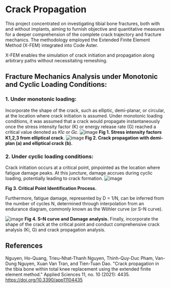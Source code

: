 # Crack Propagation 
This project concentrated on investigating tibial bone fractures, both with and without implants, aiming to furnish objective and quantitative measures for a deeper comprehension of the complete crack trajectory and fracture mechanics. The methodology employed the Extended Finite Element Method (X-FEM) integrated into Code Aster.

X-FEM enables the simulation of crack initiation and propagation along arbitrary paths without necessitating remeshing.

## Fracture Mechanics Analysis under Monotonic and Cyclic Loading Conditions:
### 1. Under monotonic loading:
   Incorporate the shape of the crack, such as elliptic, demi-planar, or circular, at the location where crack initiation is assumed. Under monotonic loading conditions, it was assumed that a crack would propagate instantaneously once the stress intensity factor (K) or energy release rate (G) reached a critical value denoted as 𝐾I𝑐 or 𝐺𝑐.
![image](https://github.com/NhatThanh92/CrackPropagation/assets/51020597/ba6c3081-c46b-4dc0-b9e0-2f7fd5d12572)
   **Fig 1. Stress intensity factors K1,2,3 from elliptical crack.**
   ![image](https://github.com/NhatThanh92/CrackPropagation/assets/51020597/c0427191-0221-4c17-827a-0ced7f808e26)
   **Fig 2. Crack propagation with demi-plan (a) and elliptical crack (b).**
### 2. Under cyclic loading conditions:
   Crack initiation occurs at a critical point, pinpointed as the location where fatigue damage peaks. At this juncture, damage accrues during cyclic loading, potentially leading to crack formation.
   ![image](https://github.com/user-attachments/assets/432caa60-8cc9-4c0b-a0cc-15686d5901be)
   
   **Fig 3. Critical Point Identification Process.**
   
   Furthermore, fatigue damage, represented by D = 1/N, can be inferred from the number of cycles N, determined through interpolation from an endurance diagram, commonly known as the Wöhler curve (or S–N curve).
   
   ![image](https://github.com/user-attachments/assets/b02c1e1e-779b-4e06-9bf3-fae1c1da261f)
   **Fig 4.  S–N curve and Damage analysis.**
   Finally, incorporate the shape of the crack at the critical point and conduct comprehensive crack analysis (Ki, G) and crack propagation analysis.
  

## References
   Nguyen, Ho-Quang, Trieu-Nhat-Thanh Nguyen, Thinh-Quy-Duc Pham, Van-Dung Nguyen, Xuan Van Tran, and Tien-Tuan Dao. "Crack propagation in the tibia bone within total knee replacement using the extended finite element method." Applied Sciences 11, no. 10 (2021): 4435.  https://doi.org/10.3390/app11104435
